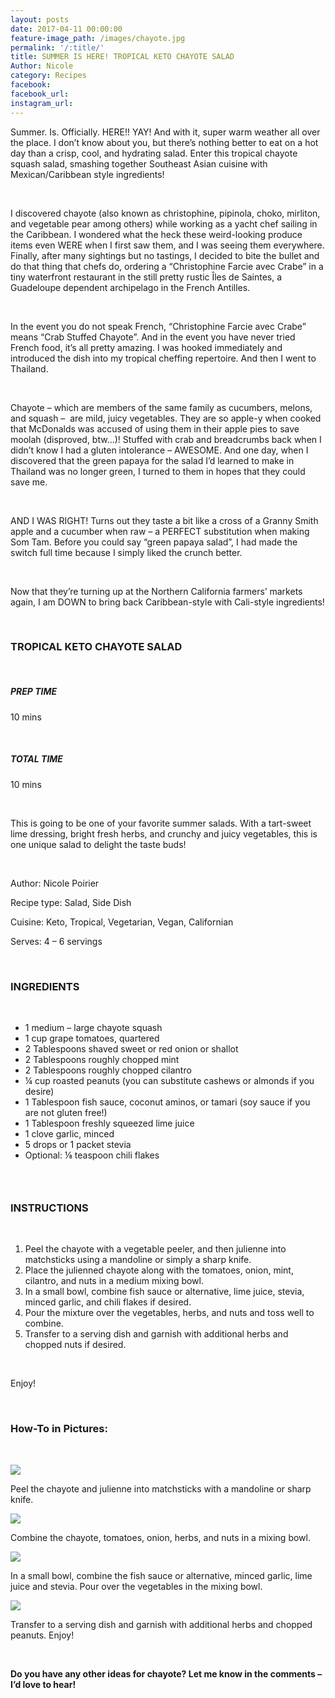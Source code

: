 ```yaml
---
layout: posts
date: 2017-04-11 00:00:00
feature-image_path: /images/chayote.jpg
permalink: '/:title/'
title: SUMMER IS HERE! TROPICAL KETO CHAYOTE SALAD
Author: Nicole
category: Recipes
facebook:
facebook_url:
instagram_url:
---
```


Summer. Is. Officially. HERE!! YAY! And with it, super warm weather all over the place. I don’t know about you, but there’s nothing better to eat on a hot day than a crisp, cool, and hydrating salad. Enter this tropical chayote squash salad, smashing together Southeast Asian cuisine with Mexican/Caribbean style ingredients!

&nbsp;

I discovered chayote (also known as christophine, pipinola, choko, mirliton, and vegetable pear among others) while working as a yacht chef sailing in the Caribbean. I wondered what the heck these weird-looking produce items even WERE when I first saw them, and I was seeing them everywhere. Finally, after many sightings but no tastings, I decided to bite the bullet and do that thing that chefs do, ordering a “Christophine Farcie avec Crabe” in a tiny waterfront restaurant in the still pretty rustic &Icirc;les de Saintes, a Guadeloupe dependent archipelago in the French Antilles.

&nbsp;

In the event you do not speak French, “Christophine Farcie avec Crabe” means “Crab Stuffed Chayote”. And in the event you have never tried French food, it’s all pretty amazing. I was hooked immediately and introduced the dish into my tropical cheffing repertoire. And then I went to Thailand.

&nbsp;

Chayote – which are members of the same family as cucumbers, melons, and squash –&nbsp; are mild, juicy vegetables. They are so apple-y when cooked that McDonalds was accused of using them in their apple pies to save moolah (disproved, btw…)! Stuffed with crab and breadcrumbs back when I didn’t know I had a gluten intolerance – AWESOME. And one day, when I discovered that the green papaya for the salad I’d learned to make in Thailand was no longer green, I turned to them in hopes that they could save me.

&nbsp;

AND I WAS RIGHT! Turns out they taste a bit like a cross of a Granny Smith apple and a cucumber when raw – a PERFECT substitution when making Som Tam. Before you could say “green papaya salad”, I had made the switch full time because I simply liked the crunch better.

&nbsp;

Now that they’re turning up at the Northern California farmers’ markets again, I am DOWN to bring back Caribbean-style with Cali-style ingredients!

&nbsp;

### TROPICAL KETO CHAYOTE SALAD

&nbsp;

##### PREP TIME

10 mins

&nbsp;

##### TOTAL TIME

10 mins

&nbsp;

This is going to be one of your favorite summer salads. With a tart-sweet lime dressing, bright fresh herbs, and crunchy and juicy vegetables, this is one unique salad to delight the taste buds!

&nbsp;

Author: Nicole Poirier

Recipe type: Salad, Side Dish

Cuisine: Keto, Tropical, Vegetarian, Vegan, Californian

Serves: 4 – 6 servings

&nbsp;

### INGREDIENTS

&nbsp;

* 1 medium – large chayote squash
* 1 cup grape tomatoes, quartered
* 2 Tablespoons shaved sweet or red onion or shallot
* 2 Tablespoons roughly chopped mint
* 2 Tablespoons roughly chopped cilantro
* ¼ cup roasted peanuts (you can substitute cashews or almonds if you desire)
* 1 Tablespoon fish sauce, coconut aminos, or tamari (soy sauce if you are not gluten free!)
* 1 Tablespoon freshly squeezed lime juice
* 1 clove garlic, minced
* 5 drops or 1 packet stevia
* Optional: ⅛ teaspoon chili flakes

### &nbsp;

### INSTRUCTIONS

&nbsp;

1. Peel the chayote with a vegetable peeler, and then julienne into matchsticks using a mandoline or simply a sharp knife.
2. Place the julienned chayote along with the tomatoes, onion, mint, cilantro, and nuts in a medium mixing bowl.
3. In a small bowl, combine fish sauce or alternative, lime juice, stevia, minced garlic, and chili flakes if desired.
4. Pour the mixture over the vegetables, herbs, and nuts and toss well to combine.
5. Transfer to a serving dish and garnish with additional herbs and chopped nuts if desired.

&nbsp;

Enjoy!

&nbsp;

### How-To in Pictures:

&nbsp;

![](/uploads/chayote-mandoline-4.png)

Peel the chayote and julienne into matchsticks with a mandoline or sharp knife.

![](/uploads/chayote-ingredients-in-mixing-bowl-2.png)

Combine the chayote, tomatoes, onion, herbs, and nuts in a mixing bowl.

![](/uploads/chayote-salad-dressing.png)

In a small bowl, combine the fish sauce or alternative, minced garlic, lime juice and stevia. Pour over the vegetables in the mixing bowl.

![](/uploads/chayote-salad-side-view-1.png)

Transfer to a serving dish and garnish with additional herbs and chopped peanuts. Enjoy!

&nbsp;

**Do you have any other ideas for chayote? Let me know in the comments – I’d love to hear!**
